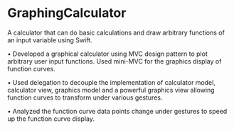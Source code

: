 # GraphingCalculator

A calculator that can do basic calculations and draw arbitrary functions of an input variable using Swift.

• Developed a graphical calculator using MVC design pattern to plot arbitrary user input functions. Used mini-MVC for the graphics display of function curves.

• Used delegation to decouple the implementation of calculator model, calculator view, graphics model and a powerful graphics view allowing function curves to transform under various gestures.

• Analyzed the function curve data points change under gestures to speed up the function curve display.

